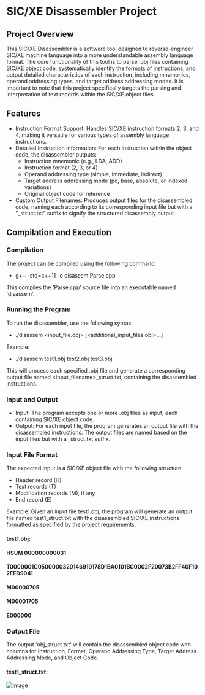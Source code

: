 # SIC/XE Disassembler Project

## Project Overview
This SIC/XE Disassembler is a software tool designed to reverse-engineer SIC/XE machine language into a more understandable assembly language format. The core functionality of this tool is to parse .obj files containing SIC/XE object code, systematically identify the formats of instructions, and output detailed characteristics of each instruction, including mnemonics, operand addressing types, and target address addressing modes. It is important to note that this project specifically targets the parsing and interpretation of text records within the SIC/XE object files.

## Features
- Instruction Format Support: Handles SIC/XE instruction formats 2, 3, and 4, making it versatile for various types of assembly language instructions.
- Detailed Instruction Information: For each instruction within the object code, the disassembler outputs:
    - Instruction mnemonic (e.g., LDA, ADD)
    - Instruction format (2, 3, or 4)
    - Operand addressing type (simple, immediate, indirect)
    - Target address addressing mode (pc, base, absolute, or indexed variations)
    - Original object code for reference
- Custom Output Filenames: Produces output files for the disassembled code, naming each according to its corresponding input file but with a "_struct.txt" suffix to signify the structured disassembly output.

## Compilation and Execution

### Compilation
The project can be compiled using the following command:

- g++ -std=c++11 -o disassem Parse.cpp

This compiles the 'Parse.cpp' source file into an executable named 'disassem'.

### Running the Program
To run the disassembler, use the following syntax:

- ./disassem <input_file.obj> [<additional_input_files.obj>...]

Example:
- ./disassem test1.obj test2.obj test3.obj

This will process each specified .obj file and generate a corresponding output file named <input_filename>_struct.txt, containing the disassembled instructions.

### Input and Output
- Input: The program accepts one or more .obj files as input, each containing SIC/XE object code.
- Output: For each input file, the program generates an output file with the disassembled instructions. The output files are named based on the input files but with a _struct.txt suffix.

### Input File Format
The expected input is a SIC/XE object file with the following structure:
- Header record (H)
- Text records (T)
- Modification records (M), if any
- End record (E)

Example:
Given an input file test1.obj, the program will generate an output file named test1_struct.txt with the disassembled SIC/XE instructions formatted as specified by the project requirements.
#### test1.obj:
#### HSUM 000000000031
#### T0000001C0500000320146910178D1BA0101BC0002F20073B2FF40F102EFD9041
#### M00000705
#### M00001705
#### E000000

### Output File
The output 'obj_struct.txt' will contain the disassembled object code with columns for Instruction, Format, Operand Addressing Type, Target Address Addressing Mode, and Object Code.

#### test1_struct.txt:
![image](https://github.com/subomb/SICXE-Disassembler/assets/119646112/8380ba72-c18b-4754-8508-5303abccda98)

